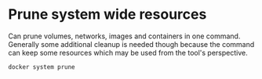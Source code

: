 # Prune system wide resources
Can prune volumes, networks, images and containers in one
command. Generally some additional cleanup is needed though
because the command can keep some resources which may be used
from the tool's perspective.

``` sh
docker system prune
```

